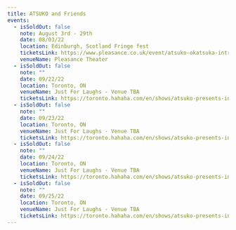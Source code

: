 ```yaml
---
title: ATSUKO and Friends
events:
  - isSoldOut: false
    note: August 3rd - 29th
    date: 08/03/22
    location: Edinburgh, Scotland Fringe fest
    ticketsLink: https://www.pleasance.co.uk/event/atsuko-okatsuka-intruder/performances
    venueName: Pleasance Theater
  - isSoldOut: false
    note: ""
    date: 09/22/22
    location: Toronto, ON
    venueName: Just For Laughs - Venue TBA
    ticketsLink: https://toronto.hahaha.com/en/shows/atsuko-presents-intruder
  - isSoldOut: false
    note: ""
    date: 09/23/22
    location: Toronto, ON
    venueName: Just For Laughs - Venue TBA
    ticketsLink: https://toronto.hahaha.com/en/shows/atsuko-presents-intruder
  - isSoldOut: false
    note: ""
    date: 09/24/22
    location: Toronto, ON
    venueName: Just For Laughs - Venue TBA
    ticketsLink: https://toronto.hahaha.com/en/shows/atsuko-presents-intruder
  - isSoldOut: false
    note: ""
    date: 09/25/22
    location: Toronto, ON
    venueName: Just For Laughs - Venue TBA
    ticketsLink: https://toronto.hahaha.com/en/shows/atsuko-presents-intruder
---
```

